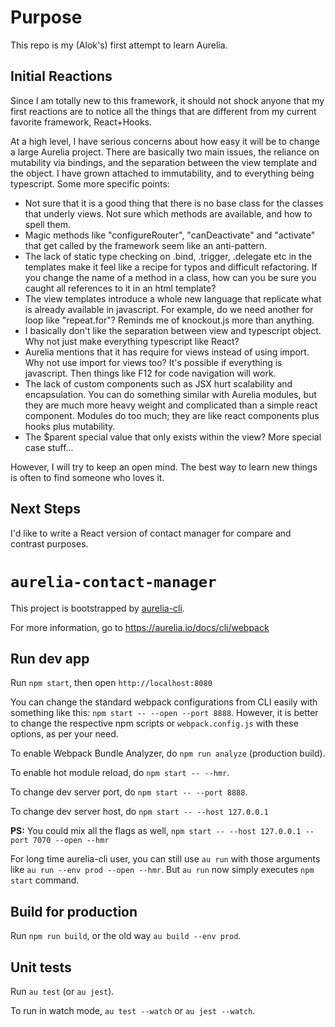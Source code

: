 # Purpose

This repo is my (Alok's) first attempt to learn Aurelia. 

## Initial Reactions

Since I am totally new to this framework, it should not shock anyone that my first reactions are to notice all the things that are different from my current favorite framework, React+Hooks. 

At a high level, I have serious concerns about how easy it will be to change a large Aurelia project. There are basically two main issues, the reliance on mutability via bindings, and the separation between the view template and the object. I have grown attached to immutability, and to everything being typescript. Some more specific points:

- Not sure that it is a good thing that there is no base class for the classes that underly views. Not sure which methods are available, and how to spell them.
- Magic methods like "configureRouter", "canDeactivate" and "activate"  that get called by the framework seem like an anti-pattern.
- The lack of static type checking on .bind, .trigger, .delegate etc in the templates make it feel like a recipe for typos and difficult refactoring. If you change the name of a method in a class, how can you be sure you caught all references to it in an html template?
- The view templates introduce a whole new language that replicate what is already available in javascript. For example, do we need another for loop like "repeat.for"? Reminds me of knockout.js more than anything.
- I basically don't like the separation between view and typescript object. Why not just make everything typescript like React?
- Aurelia mentions that it has require for views instead of using import. Why not use import for views too? It's possible if everything is javascript. Then things like F12 for code navigation will work.
- The lack of custom components such as JSX hurt scalability and encapsulation. You can do something similar with Aurelia modules, but they are much more heavy weight and complicated than a simple react component. Modules do too much; they are like react components plus hooks plus mutability.
- The $parent special value that only exists within the view? More special case stuff...

However, I will try to keep an open mind. The best way to learn new things is often to find someone who loves it.

## Next Steps

I'd like to write a React version of contact manager for compare and contrast purposes.

# `aurelia-contact-manager`

This project is bootstrapped by [aurelia-cli](https://github.com/aurelia/cli).

For more information, go to https://aurelia.io/docs/cli/webpack

## Run dev app

Run `npm start`, then open `http://localhost:8080`

You can change the standard webpack configurations from CLI easily with something like this: `npm start -- --open --port 8888`. However, it is better to change the respective npm scripts or `webpack.config.js` with these options, as per your need.

To enable Webpack Bundle Analyzer, do `npm run analyze` (production build).

To enable hot module reload, do `npm start -- --hmr`.

To change dev server port, do `npm start -- --port 8888`.

To change dev server host, do `npm start -- --host 127.0.0.1`

**PS:** You could mix all the flags as well, `npm start -- --host 127.0.0.1 --port 7070 --open --hmr`

For long time aurelia-cli user, you can still use `au run` with those arguments like `au run --env prod --open --hmr`. But `au run` now simply executes `npm start` command.

## Build for production

Run `npm run build`, or the old way `au build --env prod`.

## Unit tests

Run `au test` (or `au jest`).

To run in watch mode, `au test --watch` or `au jest --watch`.
